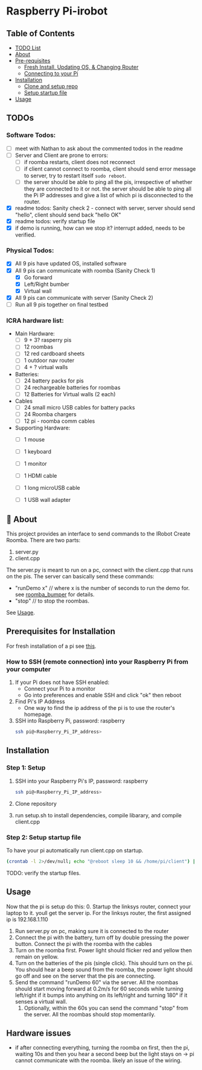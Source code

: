 # Raspberry Pi-irobot

## Table of Contents
- [TODO List](#todos)
- [About](#-about)
- [Pre-requisites](#prerequisites)
   - [Fresh Install, Updating OS, & Changing Router](RaspberryOs.md)
   - [Connecting to your Pi](#how-to-ssh-remote-connection-into-your-raspberry-pi-from-your-computer)
- [Installation](#installation)
   - [Clone and setup repo](#step-1-setup)
   - [Setup startup file](#step-2-setup-startup-file)
- [Usage](#usage)


## TODOs
### Software Todos:
- [ ] meet with Nathan to ask about the commented todos in the readme
- [ ] Server and Client are prone to errors:
   - [ ] if roomba restarts, client does not reconnect 
   - [ ] if client cannot connect to roomba, client should send error message to server, try to restart itself `sudo reboot`.
   - [ ] the server should be able to ping all the pis, irrespective of whether they are connected to it or not. the server should be able to ping all the Pi IP addresses and give a list of which pi is disconnected to the router.
- [x] readme todos: Sanity check 2 - connect with server, server should send "hello", client should send back "hello OK"
- [x] readme todos: verify startup file
- [x] if demo is running, how can we stop it? interrupt added, needs to be verified.
### Physical Todos:
- [x] All 9 pis have updated OS, installed software
- [x] All 9 pis can communicate with roomba (Sanity Check 1)
   - [x] Go forward
   - [x] Left/Right bumber
   - [x] Virtual wall
- [x] All 9 pis can communicate with server (Sanity Check 2)
- [ ] Run all 9 pis together on final testbed
### ICRA hardware list:
- Main Hardware:
   - [ ] 9 + 3? rasperry pis
   - [ ] 12 roombas
   - [ ] 12 red cardboard sheets
   - [ ] 1 outdoor nav router 
   - [ ] 4 + ? virtual walls
- Batteries:
   - [ ] 24 battery packs for pis
   - [ ] 24 rechargeable batteries for roombas
   - [ ] 12 Batteries for Virtual walls (2 each)
- Cables
   - [ ] 24 small micro USB cables for battery packs
   - [ ] 24 Roomba chargers
   - [ ] 12 pi - roomba comm cables
- Supporting Hardware:
   - [ ] 1 mouse
   - [ ] 1 keyboard
   - [ ] 1 monitor
   - [ ] 1 HDMI cable
   - [ ] 1 long microUSB cable
   - [ ] 1 USB wall adapter


## 🚀 About
This project provides an interface to send commands to the IRobot Create Roomba. There are two parts:
1. server.py
2. client.cpp

The server.py is meant to run on a pc, connect with the client.cpp that runs on the pis. The server can basically send these commands:
- "runDemo x" // where x is the number of seconds to run the demo for. see [roomba_bumper](Roomba/roomba_bumper.cpp) for details.
- "stop" // to stop the roombas.

See [Usage](#usage).

<!-- TODO: client.py, driver_circle.cpp, roomba_dyna.py, roomba_dynamic.py - are any of these files used? -->

<!-- 
TODO: should we delete this section? It seems to be the same information as below.

## How to connect to Raspberry Pi 3 using ssh
Find the IP Address of the Raspberry Pi (hostname -I) in the command line
  on Macbook terminal type "ssh pi@192.168.x.x" to get into Raspberry Pi 3 command line
  then from there, you can type commands through the terminal 
  -->

## Prerequisites for Installation
For fresh installation of a pi see [this](RaspberryOs.md).
### How to SSH (remote connection) into your Raspberry Pi from your computer
1. If your Pi does not have SSH enabled:
   - Connect your Pi to a monitor
   - Go into preferences and enable SSH and click "ok" then reboot
2. Find Pi's IP Address
   - One way to find the ip address of the pi is to use the router's homepage.
   <!-- - Another way is to connect Get your Raspberry Pi's IP Address
     ```sh
     hostname -I
     ``` -->
3. SSH into Raspberry Pi, password: raspberry
     ```sh
     ssh pi@<Raspberry_Pi_IP_address>
     ```

## Installation
### Step 1: Setup

1. SSH into your Raspberry Pi's IP, password: raspberry

   ```sh
   ssh pi@<Raspberry_Pi_IP_address>
   ```
2. Clone repository
3. run setup.sh to install dependencies, compile libarary, and compile client.cpp
    

<!-- #### Sanity check 1 
Building and running roomba_bumper.cpp to verify pi-roomba communication.
1. Build
     ```sh
     cd raspberrypi-irobot/Roomba
     g++ -o roomba_bumper roomba_bumper.cpp -I/usr/local/include -L/usr/local/lib -lcreate
     ```
2. Run. This should make the roomba go forward at 0.2m/s while turning left/right and 180° if it touches an obstacle on its left/right or detects a virtual wall, respectively. See [roomba_bumper.cpp](Roomba/roomba_bumper.cpp) for details.
     ```sh
     export LD_LIBRARY_PATH=/usr/local/lib:$LD_LIBRARY_PATH
     ./roomba_bumper
     ```

#### Sanity check 2
Building and running client.cpp to verify server-client communication.
```sh
g++ -o client client.cpp -I/usr/local/include -L/usr/local/lib -lcreate -pthread
export LD_LIBRARY_PATH=/usr/local/lib:$LD_LIBRARY_PATH
./client
```
TODO: incomplete, need to add info on how to setup server on pc, and send basic commands to pi and for pi to respond. -->

<!-- 
TODO:  The below code seems to create a startup file for running roomba_bumper directly? Is this correct? roomba_bumper is supposed to be a testing file to test whether the pi->roomba communication is working.

## Bash Roomba_bumper
```sh
nano ~/start_robot.sh
```

```bash
 #!/bin/bash
 # Navigate to the directory containing your C++ file
 cd raspberrypi-irobot/Roomba

 git checkout -- .
 git pull origin main

 # Compile the C++ file
 g++ -o roomba_bumper roomba_bumper.cpp -I/usr/local/include -L/usr/local/lib -lcreate

 # Run the compiled program
 export LD_LIBRARY_PATH=/usr/local/lib:$LD_LIBRARY_PATH
 ./roomba_bumper
```

## Startup
```sh
crontab -e
@reboot /home/pi/start_robot.sh
```

### Running

```sh
chmod +x start_robot.sh
./start_robot.sh
``` -->

### Step 2: Setup startup file
<!-- 
I have created a startup file so that the user does not have to. they just have to link it in the raspberry pi.

1. **create startup file**
   ```sh
   nano ~/start_client.sh
   ```

```bash
 #!/bin/bash
cd $HOME/raspberrypi-irobot/Roomba
g++ -o client client.cpp -I/usr/local/include -L/usr/local/lib -lcreate -pthread
export LD_LIBRARY_PATH=/usr/local/lib:$LD_LIBRARY_PATH
./client
``` -->

To have your pi automatically run client.cpp on startup.
<!-- ```sh
chmod +x $HOME/raspberrypi-irobot/start_client.sh
# .$HOME/raspberrypi-irobot/start_client.sh
``` -->
```sh
(crontab -l 2>/dev/null; echo "@reboot sleep 10 && /home/pi/client") | crontab -
```

TODO: verify the startup files.


## Usage
Now that the pi is setup do this:
0. Startup the linksys router, connect your laptop to it. youll get the server ip. For the linksys router, the first assigned ip is 192.168.1.110
1. Run server.py on pc, making sure it is connected to the router
2. Connect the pi with the battery, turn off by double pressing the power button. Connect the pi with the roomba with the cables
3. Turn on the roomba first. Power light should flicker red and yellow then remain on yellow. 
4. Turn on the batteries of the pis (single click). This should turn on the pi. You should hear a beep sound from the roomba, the power light should go off and see on the server that the pis are connecting. 
5. Send the command "runDemo 60" via the server. All the roombas should start moving forward at 0.2m/s for 60 seconds while turning left/right if it bumps into anything on its left/right and turning 180° if it senses a virtual wall. 
   1. Optionally, within the 60s you can send the command "stop" from the server. All the roombas should stop momentarily.


## Hardware issues
- if after connecting everything, turning the roomba on first, then the pi, waiting 10s and then you hear a second beep but the light stays on -> pi cannot communicate with the roomba. likely an issue of the wiring.